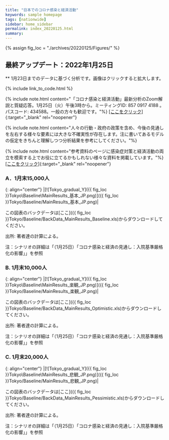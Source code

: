 ```yaml
---
title: "日本でのコロナ感染と経済活動"
keywords: sample homepage
tags: [nationwide]
sidebar: home_sidebar
permalink: index_20220125.html
summary:
---
```


{% assign fig_loc = "./archives/20220125/Figures/" %}

## 最終アップデート：2022年1月25日
** 1月23日までのデータに基づく分析です。画像はクリックすると拡大します。

{% include link_to_code.html %}

{% include note.html content="「コロナ感染と経済活動」最新分析のZoom解説と質疑応答。1月25日（火）午後3時から。ミーティングID: 857 0917 4188 。パスコード: 434588。一般の方々も歓迎です。"%}
[[ここをクリック]](https://u-tokyo-ac-jp.zoom.us/j/85709174188?pwd=cm5pTjJ0ZU9nelpWUkU3N2tyOGZLZz09){:target="_blank" rel="noopener"}

{% include note.html content="人々の行動・政府の政策を含め、今後の見通しを左右する様々な要素には大きな不確実性が存在します。注に書いてあるモデルの仮定をきちんと理解しつつ分析結果を参考にしてください。"%}

{% include note.html content="参考資料のページに感染症対策と経済活動の両立を模索する上でお役に立てるかもしれない様々な資料を掲載しています。"%}
[[ここをクリック]](https://covid19outputjapan.github.io/JP/resources.html){:target="_blank" rel="noopener"}



### A．1月末15,000人

{: align="center"}
|[![Tokyo_gradual_Y]({{ fig_loc }}Tokyo\Baseline\MainResults_基本_JP.png)]({{ fig_loc }}Tokyo/Baseline/MainResults_基本_JP.png)|

この図表のバックデータは[ここ]({{ fig_loc }}Tokyo/Baseline/BackData_MainResults_Baseline.xls)からダウンロードしてください。

出所: 著者達の計算による。<br>

注：シナリオの詳細は「（1月25日）「コロナ感染と経済の見通し：入院基準厳格化の影響」」を参照


### B. 1月末10,000人

{: align="center"}
|[![Tokyo_gradual_Y]({{ fig_loc }}Tokyo\Baseline\MainResults_楽観_JP.png)]({{ fig_loc }}Tokyo/Baseline/MainResults_楽観_JP.png)|

この図表のバックデータは[ここ]({{ fig_loc }}Tokyo/Baseline/BackData_MainResults_Optimistic.xls)からダウンロードしてください。

出所: 著者達の計算による。<br>

注：シナリオの詳細は「（1月25日）「コロナ感染と経済の見通し：入院基準厳格化の影響」」を参照

### C.  1月末20,000人

{: align="center"}
|[![Tokyo_gradual_Y]({{ fig_loc }}Tokyo\Baseline\MainResults_悲観_JP.png)]({{ fig_loc }}Tokyo/Baseline/MainResults_悲観_JP.png)|

この図表のバックデータは[ここ]({{ fig_loc }}Tokyo/Baseline/BackData_MainResults_Pessimistic.xls)からダウンロードしてください。

出所: 著者達の計算による。<br>

注：シナリオの詳細は「（1月25日）「コロナ感染と経済の見通し：入院基準厳格化の影響」」を参照






